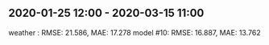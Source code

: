 ## 2020-01-25 12:00 - 2020-03-15 11:00 
weather  : RMSE: 21.586, MAE: 17.278
model #10: RMSE: 16.887, MAE: 13.762